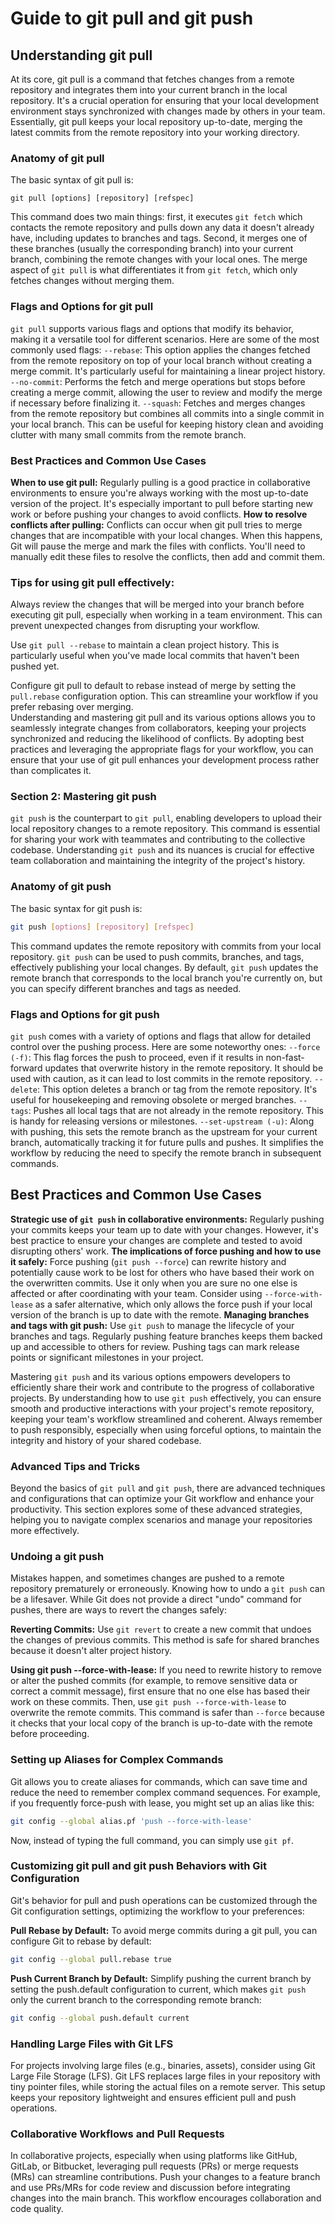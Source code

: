 # Guide to git pull and git push
## Understanding git pull

At its core, git pull is a command that fetches changes from a remote repository and integrates them into your current branch in the local repository. It's a crucial operation for ensuring that your local development environment stays synchronized with changes made by others in your team. Essentially, git pull keeps your local repository up-to-date, merging the latest commits from the remote repository into your working directory.

### Anatomy of git pull

The basic syntax of git pull is:  

```
git pull [options] [repository] [refspec]
```
This command does two main things: first, it executes `git fetch` which contacts the remote repository and pulls down any data it doesn't already have, including updates to branches and tags. Second, it merges one of these branches (usually the corresponding branch) into your current branch, combining the remote changes with your local ones. The merge aspect of `git pull` is what differentiates it from `git fetch`, which only fetches changes without merging them.

### Flags and Options for git pull
`git pull` supports various flags and options that modify its behavior, making it a versatile tool for different scenarios. Here are some of the most commonly used flags:
`--rebase`: This option applies the changes fetched from the remote repository on top of your local branch without creating a merge commit. It's particularly useful for maintaining a linear project history.
`--no-commit`: Performs the fetch and merge operations but stops before creating a merge commit, allowing the user to review and modify the merge if necessary before finalizing it.
`--squash`: Fetches and merges changes from the remote repository but combines all commits into a single commit in your local branch. This can be useful for keeping history clean and avoiding clutter with many small commits from the remote branch.
### Best Practices and Common Use Cases
**When to use git pull:** Regularly pulling is a good practice in collaborative environments to ensure you're always working with the most up-to-date version of the project. It's especially important to pull before starting new work or before pushing your changes to avoid conflicts.
**How to resolve conflicts after pulling:** Conflicts can occur when git pull tries to merge changes that are incompatible with your local changes. When this happens, Git will pause the merge and mark the files with conflicts. You'll need to manually edit these files to resolve the conflicts, then add and commit them.
### Tips for using git pull effectively:
Always review the changes that will be merged into your branch before executing git pull, especially when working in a team environment. This can prevent unexpected changes from disrupting your workflow.

Use `git pull --rebase` to maintain a clean project history. This is particularly useful when you've made local commits that haven't been pushed yet.

Configure git pull to default to rebase instead of merge by setting the `pull.rebase` configuration option. This can streamline your workflow if you prefer rebasing over merging.  
Understanding and mastering git pull and its various options allows you to seamlessly integrate changes from collaborators, keeping your projects synchronized and reducing the likelihood of conflicts. By adopting best practices and leveraging the appropriate flags for your workflow, you can ensure that your use of git pull enhances your development process rather than complicates it.

### Section 2: Mastering git push

`git push` is the counterpart to `git pull`, enabling developers to upload their local repository changes to a remote repository. This command is essential for sharing your work with teammates and contributing to the collective codebase. Understanding `git push` and its nuances is crucial for effective team collaboration and maintaining the integrity of the project's history.

### Anatomy of git push

The basic syntax for git push is:
```bash
git push [options] [repository] [refspec]
```
This command updates the remote repository with commits from your local repository. `git push` can be used to push commits, branches, and tags, effectively publishing your local changes. By default, `git push` updates the remote branch that corresponds to the local branch you're currently on, but you can specify different branches and tags as needed.
### Flags and Options for git push
`git push` comes with a variety of options and flags that allow for detailed control over the pushing process. Here are some noteworthy ones:
`--force (-f)`: This flag forces the push to proceed, even if it results in non-fast-forward updates that overwrite history in the remote repository. It should be used with caution, as it can lead to lost commits in the remote repository.
`--delete`: This option deletes a branch or tag from the remote repository. It's useful for housekeeping and removing obsolete or merged branches.
`--tags`: Pushes all local tags that are not already in the remote repository. This is handy for releasing versions or milestones.
`--set-upstream (-u)`: Along with pushing, this sets the remote branch as the upstream for your current branch, automatically tracking it for future pulls and pushes. It simplifies the workflow by reducing the need to specify the remote branch in subsequent commands.
## Best Practices and Common Use Cases
**Strategic use of `git push` in collaborative environments:** Regularly pushing your commits keeps your team up to date with your changes. However, it's best practice to ensure your changes are complete and tested to avoid disrupting others' work.
**The implications of force pushing and how to use it safely:** Force pushing (`git push --force`) can rewrite history and potentially cause work to be lost for others who have based their work on the overwritten commits. Use it only when you are sure no one else is affected or after coordinating with your team. Consider using `--force-with-lease` as a safer alternative, which only allows the force push if your local version of the branch is up to date with the remote.
**Managing branches and tags with git push:** Use `git push` to manage the lifecycle of your branches and tags. Regularly pushing feature branches keeps them backed up and accessible to others for review. Pushing tags can mark release points or significant milestones in your project.

Mastering `git push` and its various options empowers developers to efficiently share their work and contribute to the progress of collaborative projects. By understanding how to use `git push` effectively, you can ensure smooth and productive interactions with your project's remote repository, keeping your team's workflow streamlined and coherent. Always remember to push responsibly, especially when using forceful options, to maintain the integrity and history of your shared codebase.

### Advanced Tips and Tricks

Beyond the basics of `git pull` and `git push`, there are advanced techniques and configurations that can optimize your Git workflow and enhance your productivity. This section explores some of these advanced strategies, helping you to navigate complex scenarios and manage your repositories more effectively.

### Undoing a git push
Mistakes happen, and sometimes changes are pushed to a remote repository prematurely or erroneously. Knowing how to undo a `git push` can be a lifesaver. While Git does not provide a direct "undo" command for pushes, there are ways to revert the changes safely:

**Reverting Commits:** Use `git revert` to create a new commit that undoes the changes of previous commits. This method is safe for shared branches because it doesn't alter project history.

**Using git push --force-with-lease:** If you need to rewrite history to remove or alter the pushed commits (for example, to remove sensitive data or correct a commit message), first ensure that no one else has based their work on these commits. Then, use `git push --force-with-lease` to overwrite the remote commits. This command is safer than `--force` because it checks that your local copy of the branch is up-to-date with the remote before proceeding.

### Setting up Aliases for Complex Commands

Git allows you to create aliases for commands, which can save time and reduce the need to remember complex command sequences. For example, if you frequently force-push with lease, you might set up an alias like this:  

```bash
git config --global alias.pf 'push --force-with-lease'
```

Now, instead of typing the full command, you can simply use `git pf`.

### Customizing git pull and git push Behaviors with Git Configuration

Git's behavior for pull and push operations can be customized through the Git configuration settings, optimizing the workflow to your preferences:

**Pull Rebase by Default:** To avoid merge commits during a git pull, you can configure Git to rebase by default:  

```bash
git config --global pull.rebase true
```

**Push Current Branch by Default:** Simplify pushing the current branch by setting the push.default configuration to current, which makes `git push` only the current branch to the corresponding remote branch:  

```bash
git config --global push.default current
```

### Handling Large Files with Git LFS

For projects involving large files (e.g., binaries, assets), consider using Git Large File Storage (LFS). Git LFS replaces large files in your repository with tiny pointer files, while storing the actual files on a remote server. This setup keeps your repository lightweight and ensures efficient pull and push operations.

### Collaborative Workflows and Pull Requests

In collaborative projects, especially when using platforms like GitHub, GitLab, or Bitbucket, leveraging pull requests (PRs) or merge requests (MRs) can streamline contributions. Push your changes to a feature branch and use PRs/MRs for code review and discussion before integrating changes into the main branch. This workflow encourages collaboration and code quality.
